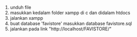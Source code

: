 1. unduh file <br>
2. masukkan kedalam folder xampp di c dan didalam htdocs <br>
3. jalankan xampp <br>
4. buat database 'favistore' masukkan database favistore.sql <br>
5. jalankan pada link "http://localhost/FAVISTORE/"
